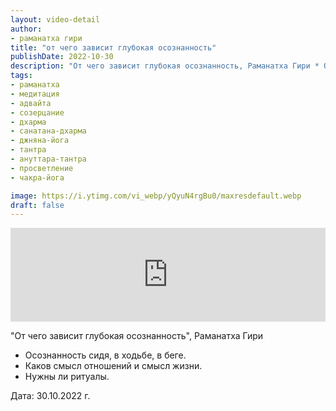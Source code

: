 ```yaml
---
layout: video-detail
author:
- раманатха гири
title: "от чего зависит глубокая осознанность"
publishDate: 2022-10-30
description: "От чего зависит глубокая осознанность, Раманатха Гири * Осознанность сидя, в ходьбе, в беге. * Каков смысл отношений и смысл жизни. * Нужны ли ритуалы.   Дата  30.10.2022 г."
tags: 
- раманатха
- медитация
- адвайта
- созерцание
- дхарма
- санатана-дхарма
- джняна-йога
- тантра
- ануттара-тантра
- просветление
- чакра-йога

image: https://i.ytimg.com/vi_webp/yQyuN4rgBu0/maxresdefault.webp
draft: false
---
```


<iframe width="100%" src="https://www.youtube.com/embed/yQyuN4rgBu0" frameborder="0" allowfullscreen=""></iframe> 

 "От чего зависит глубокая осознанность", Раманатха Гири

* Осознанность сидя, в ходьбе, в беге.
* Каков смысл отношений и смысл жизни.
* Нужны ли ритуалы.

  
 Дата: 30.10.2022 г.

  

 